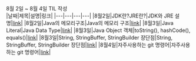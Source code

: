 8월 2일 ~ 8월 4일 TIL 작성
<br>
|날짜|제목|설명|링크|
|---|---|---|---|
|8월2일|JDK란?JRE란?|JDK와 JRE 설명|[link](https://velog.io/@locodingve/JDK%EB%9E%80-JRE-%EB%9E%80, "locodingve velog link")|
|8월2일|Java의 메모리구조|Java의 메모리 구조|[link](https://velog.io/@locodingve/%EB%A9%94%EB%AA%A8%EB%A6%AC%EC%9D%98-%EA%B5%AC%EC%A1%B0, "locodingve velog link")|
|8월3일|Java Literal|Java Data Type|[link](https://velog.io/@locodingve/Java-DataType, "locodingve velog link")|
|8월3일|Java Object 객체|toString(), hashCode(), equals()|[link](https://velog.io/@locodingve/Java-Object-%ED%81%B4%EB%9E%98%EC%8A%A4, "locodingve velog link")|
|8월3일|String, StringBuffer, StringBuilder 장단점|String, StringBuffer, StringBuilder 장단점|[link](https://velog.io/@locodingve/String-StringBuffer-StringBuilder-%EC%9E%A5%EB%8B%A8%EC%A0%90, "locodingve velog link")|
|8월4일|자주사용하는 git 명령어|자주사용하는 git 명령어|[link](https://velog.io/@locodingve/%EC%9E%90%EC%A3%BC-%EC%82%AC%EC%9A%A9%ED%95%98%EB%8A%94-git-%EB%AA%85%EB%A0%B9%EC%96%B4, "locodingve velog link")|

